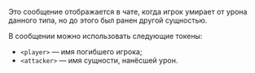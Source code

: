 Это сообщение отображается в чате, когда игрок умирает от урона данного типа, но до этого был ранен другой сущностью.

В сообщении можно использовать следующие токены:

- `<player>` — имя погибшего игрока;
- `<attacker>` — имя сущности, нанёсшей урон.
